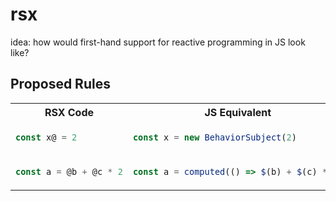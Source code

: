 # rsx
idea: how would first-hand support for reactive programming in JS look like?

## Proposed Rules

<table>
<tr>
  <th>RSX Code</th>
  <th>JS Equivalent</th>
</tr>
<tr>
<td>

```jsx
const x@ = 2
```
  
</td>
<td>

```jsx
const x = new BehaviorSubject(2)
```
  
</td>
</tr>
<tr>
<td>

```jsx
const a = @b + @c * 2
```

</td>

<td>

```jsx
const a = computed(() => $(b) + $(c) * 2)

```

</td>
  
</tr>
</table>
